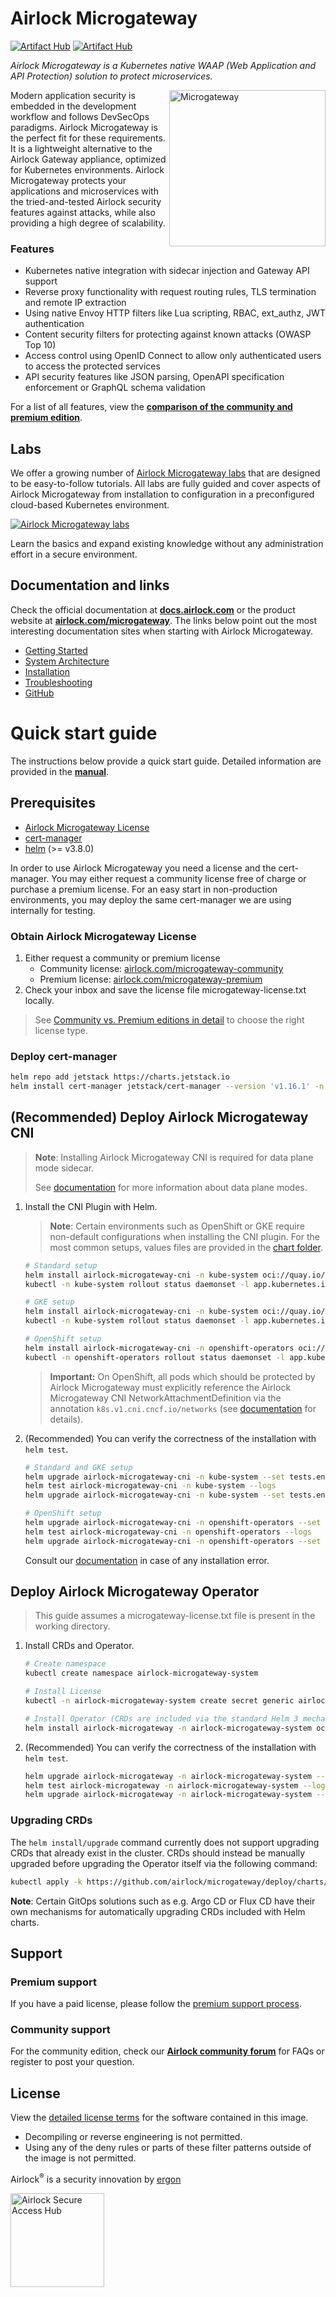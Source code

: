 # Airlock Microgateway
[![Artifact Hub](https://img.shields.io/endpoint?url=https://artifacthub.io/badge/repository/airlock-microgateway)](https://artifacthub.io/packages/helm/airlock-microgateway/microgateway)
[![Artifact Hub](https://img.shields.io/endpoint?url=https://artifacthub.io/badge/repository/airlock-microgateway-cni)](https://artifacthub.io/packages/helm/airlock-microgateway-cni/microgateway-cni)

*Airlock Microgateway is a Kubernetes native WAAP (Web Application and API Protection) solution to protect microservices.*

<picture>
  <source media="(prefers-color-scheme: dark)"
          srcset="https://raw.githubusercontent.com/airlock/microgateway/main/media/Microgateway_Labeled_AlignRight_Negative.svg">
  <source media="(prefers-color-scheme: light)"
          srcset="https://raw.githubusercontent.com/airlock/microgateway/main/media/Microgateway_Labeled_AlignRight.svg">
  <img alt="Microgateway" src="https://raw.githubusercontent.com/airlock/microgateway/main/media/Microgateway_Labeled_AlignRight.svg" align="right" width="250">
</picture>

Modern application security is embedded in the development workflow and follows DevSecOps paradigms. Airlock Microgateway is the perfect fit for these requirements. It is a lightweight alternative to the Airlock Gateway appliance, optimized for Kubernetes environments. Airlock Microgateway protects your applications and microservices with the tried-and-tested Airlock security features against attacks, while also providing a high degree of scalability.

### Features
* Kubernetes native integration with sidecar injection and Gateway API support
* Reverse proxy functionality with request routing rules, TLS termination and remote IP extraction
* Using native Envoy HTTP filters like Lua scripting, RBAC, ext_authz, JWT authentication
* Content security filters for protecting against known attacks (OWASP Top 10)
* Access control using OpenID Connect to allow only authenticated users to access the protected services
* API security features like JSON parsing, OpenAPI specification enforcement or GraphQL schema validation

For a list of all features, view the **[comparison of the community and premium edition](https://docs.airlock.com/microgateway/latest/#data/1675772882054.html)**.
## Labs
We offer a growing number of [Airlock Microgateway labs](https://play.instruqt.com/airlock/invite/hyi9fy4b4jzc?icp_referrer=github.com) that are designed to be easy-to-follow tutorials. All labs are fully guided and cover aspects of Airlock Microgateway from installation to configuration in a preconfigured cloud-based Kubernetes environment.

[![Airlock Microgateway labs](https://raw.githubusercontent.com/airlock/microgateway/main/media/airlock-microgateway-instruqt-tracks.gif)](https://play.instruqt.com/airlock/invite/hyi9fy4b4jzc?icp_referrer=github.com)

Learn the basics and expand existing knowledge without any administration effort in a secure environment.

## Documentation and links

Check the official documentation at **[docs.airlock.com](https://docs.airlock.com/microgateway/latest/)** or the product website at **[airlock.com/microgateway](https://www.airlock.com/en/microgateway)**. The links below point out the most interesting documentation sites when starting with Airlock Microgateway.

* [Getting Started](https://docs.airlock.com/microgateway/latest/#data/1660804708742.html)
* [System Architecture](https://docs.airlock.com/microgateway/latest/#data/1660804709650.html)
* [Installation](https://docs.airlock.com/microgateway/latest/#data/1660804708637.html)
* [Troubleshooting](https://docs.airlock.com/microgateway/latest/#data/1659430054787.html)
* [GitHub](https://github.com/airlock/microgateway)

# Quick start guide

The instructions below provide a quick start guide. Detailed information are provided in the **[manual](https://docs.airlock.com/microgateway/latest/)**.

## Prerequisites
* [Airlock Microgateway License](#obtain-airlock-microgateway-license)
* [cert-manager](https://cert-manager.io/)
* [helm](https://helm.sh/docs/intro/install/) (>= v3.8.0)

In order to use Airlock Microgateway you need a license and the cert-manager. You may either request a community license free of charge or purchase a premium license.
For an easy start in non-production environments, you may deploy the same cert-manager we are using internally for testing.
### Obtain Airlock Microgateway License
1. Either request a community or premium license
   * Community license: [airlock.com/microgateway-community](https://airlock.com/en/microgateway-community)
   * Premium license: [airlock.com/microgateway-premium](https://airlock.com/en/microgateway-premium)
2. Check your inbox and save the license file microgateway-license.txt locally.

> See [Community vs. Premium editions in detail](https://docs.airlock.com/microgateway/latest/#data/1675772882054.html) to choose the right license type.
### Deploy cert-manager
```bash
helm repo add jetstack https://charts.jetstack.io
helm install cert-manager jetstack/cert-manager --version 'v1.16.1' -n cert-manager --create-namespace --set crds.enabled=true --wait
```

## (Recommended) Deploy Airlock Microgateway CNI
> **Note**: Installing Airlock Microgateway CNI is required for data plane mode sidecar.
>
> See [documentation](https://docs.airlock.com/microgateway/latest/?topic=MGW-00000137) for more information about data plane modes.
1. Install the CNI Plugin with Helm.
   > **Note**: Certain environments such as OpenShift or GKE require non-default configurations when installing the CNI plugin. For the most common setups, values files are provided in the [chart folder](/deploy/charts/airlock-microgateway-cni).
   ```bash
   # Standard setup
   helm install airlock-microgateway-cni -n kube-system oci://quay.io/airlockcharts/microgateway-cni --version '4.4.0'
   kubectl -n kube-system rollout status daemonset -l app.kubernetes.io/instance=airlock-microgateway-cni
   ```
   ```bash
   # GKE setup
   helm install airlock-microgateway-cni -n kube-system oci://quay.io/airlockcharts/microgateway-cni --version '4.4.0' -f https://raw.githubusercontent.com/airlock/microgateway/4.4.0/deploy/charts/airlock-microgateway-cni/gke-values.yaml
   kubectl -n kube-system rollout status daemonset -l app.kubernetes.io/instance=airlock-microgateway-cni
   ```
   ```bash
   # OpenShift setup
   helm install airlock-microgateway-cni -n openshift-operators oci://quay.io/airlockcharts/microgateway-cni --version '4.4.0' -f https://raw.githubusercontent.com/airlock/microgateway/4.4.0/deploy/charts/airlock-microgateway-cni/openshift-values.yaml
   kubectl -n openshift-operators rollout status daemonset -l app.kubernetes.io/instance=airlock-microgateway-cni
   ```
   > **Important:** On OpenShift, all pods which should be protected by Airlock Microgateway must explicitly reference the Airlock Microgateway CNI NetworkAttachmentDefinition via the annotation `k8s.v1.cni.cncf.io/networks` (see [documentation](https://docs.airlock.com/microgateway/latest/#data/1658483168033.html) for details).

2. (Recommended) You can verify the correctness of the installation with `helm test`.
   ```bash
   # Standard and GKE setup
   helm upgrade airlock-microgateway-cni -n kube-system --set tests.enabled=true --reuse-values oci://quay.io/airlockcharts/microgateway-cni --version '4.4.0'
   helm test airlock-microgateway-cni -n kube-system --logs
   helm upgrade airlock-microgateway-cni -n kube-system --set tests.enabled=false --reuse-values oci://quay.io/airlockcharts/microgateway-cni --version '4.4.0'
   ```
   ```bash
   # OpenShift setup
   helm upgrade airlock-microgateway-cni -n openshift-operators --set tests.enabled=true --reuse-values oci://quay.io/airlockcharts/microgateway-cni --version '4.4.0'
   helm test airlock-microgateway-cni -n openshift-operators --logs
   helm upgrade airlock-microgateway-cni -n openshift-operators --set tests.enabled=false --reuse-values oci://quay.io/airlockcharts/microgateway-cni --version '4.4.0'
   ```

   Consult our [documentation](https://docs.airlock.com/microgateway/latest/#data/1699611533587.html) in case of any installation error.

## Deploy Airlock Microgateway Operator

> This guide assumes a microgateway-license.txt file is present in the working directory.

1. Install CRDs and Operator.
   ```bash
   # Create namespace
   kubectl create namespace airlock-microgateway-system

   # Install License
   kubectl -n airlock-microgateway-system create secret generic airlock-microgateway-license --from-file=microgateway-license.txt

   # Install Operator (CRDs are included via the standard Helm 3 mechanism, i.e. Helm will handle initial installation but not upgrades)
   helm install airlock-microgateway -n airlock-microgateway-system oci://quay.io/airlockcharts/microgateway --version '4.4.0' --wait
   ```

2. (Recommended) You can verify the correctness of the installation with `helm test`.
   ```bash
   helm upgrade airlock-microgateway -n airlock-microgateway-system --set tests.enabled=true --reuse-values oci://quay.io/airlockcharts/microgateway --version '4.4.0'
   helm test airlock-microgateway -n airlock-microgateway-system --logs
   helm upgrade airlock-microgateway -n airlock-microgateway-system --set tests.enabled=false --reuse-values oci://quay.io/airlockcharts/microgateway --version '4.4.0'
   ```

### Upgrading CRDs

The `helm install/upgrade` command currently does not support upgrading CRDs that already exist in the cluster.
CRDs should instead be manually upgraded before upgrading the Operator itself via the following command:
```bash
kubectl apply -k https://github.com/airlock/microgateway/deploy/charts/airlock-microgateway/crds/?ref=4.4.0 --server-side --force-conflicts
```

**Note**: Certain GitOps solutions such as e.g. Argo CD or Flux CD have their own mechanisms for automatically upgrading CRDs included with Helm charts.

## Support

### Premium support
If you have a paid license, please follow the [premium support process](https://techzone.ergon.ch/support-process).

### Community support
For the community edition, check our **[Airlock community forum](https://forum.airlock.com/)** for FAQs or register to post your question.

## License
View the [detailed license terms](https://www.airlock.com/en/airlock-license) for the software contained in this image.
* Decompiling or reverse engineering is not permitted.
* Using any of the deny rules or parts of these filter patterns outside of the image is not permitted.


Airlock<sup>&#174;</sup> is a security innovation by [ergon](https://www.ergon.ch/en)

<!-- Airlock SAH Logo (different image for light/dark mode) -->
<a href="https://www.airlock.com/en/secure-access-hub/">
<picture>
    <source media="(prefers-color-scheme: dark)"
        srcset="https://raw.githubusercontent.com/airlock/microgateway/main/media/Airlock_Logo_Negative.png">
    <source media="(prefers-color-scheme: light)"
        srcset="https://raw.githubusercontent.com/airlock/microgateway/main/media/Airlock_Logo.png">
    <img alt="Airlock Secure Access Hub" src="https://raw.githubusercontent.com/airlock/microgateway/main/media/Airlock_Logo.png" width="150">
</picture>
</a>
